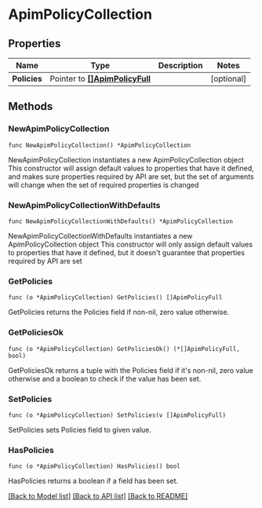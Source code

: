 # ApimPolicyCollection

## Properties

Name | Type | Description | Notes
------------ | ------------- | ------------- | -------------
**Policies** | Pointer to [**[]ApimPolicyFull**](ApimPolicyFull.md) |  | [optional] 

## Methods

### NewApimPolicyCollection

`func NewApimPolicyCollection() *ApimPolicyCollection`

NewApimPolicyCollection instantiates a new ApimPolicyCollection object
This constructor will assign default values to properties that have it defined,
and makes sure properties required by API are set, but the set of arguments
will change when the set of required properties is changed

### NewApimPolicyCollectionWithDefaults

`func NewApimPolicyCollectionWithDefaults() *ApimPolicyCollection`

NewApimPolicyCollectionWithDefaults instantiates a new ApimPolicyCollection object
This constructor will only assign default values to properties that have it defined,
but it doesn't guarantee that properties required by API are set

### GetPolicies

`func (o *ApimPolicyCollection) GetPolicies() []ApimPolicyFull`

GetPolicies returns the Policies field if non-nil, zero value otherwise.

### GetPoliciesOk

`func (o *ApimPolicyCollection) GetPoliciesOk() (*[]ApimPolicyFull, bool)`

GetPoliciesOk returns a tuple with the Policies field if it's non-nil, zero value otherwise
and a boolean to check if the value has been set.

### SetPolicies

`func (o *ApimPolicyCollection) SetPolicies(v []ApimPolicyFull)`

SetPolicies sets Policies field to given value.

### HasPolicies

`func (o *ApimPolicyCollection) HasPolicies() bool`

HasPolicies returns a boolean if a field has been set.


[[Back to Model list]](../README.md#documentation-for-models) [[Back to API list]](../README.md#documentation-for-api-endpoints) [[Back to README]](../README.md)


